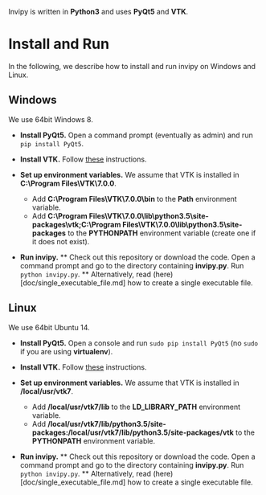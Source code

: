 Invipy is written in **Python3** and uses **PyQt5** and **VTK**.

# Install and Run

In the following, we describe how to install and run invipy on Windows and Linux.

## Windows

We use 64bit Windows 8.

* **Install PyQt5.** Open a command prompt (eventually as admin) and run `pip install PyQt5`.

* **Install VTK.** Follow [these](doc/install_vtk_win.md) instructions.

* **Set up environment variables.** We assume that VTK is installed in **C:\Program Files\VTK\7.0.0**.
  * Add **C:\Program Files\VTK\7.0.0\bin** to the **Path** environment variable.
  * Add **C:\Program Files\VTK\7.0.0\lib\python3.5\site-packages\vtk;C:\Program Files\VTK\7.0.0\lib\python3.5\site-packages** to the **PYTHONPATH** environment variable (create one if it does not exist).

* **Run invipy.**
  ** Check out this repository or download the code. Open a command prompt and go to the directory containing **invipy.py**. Run `python invipy.py`.
  ** Alternatively, read (here)[doc/single_executable_file.md] how to create a single executable file.


## Linux

We use 64bit Ubuntu 14.

* **Install PyQt5.** Open a console and run `sudo pip install PyQt5` (no `sudo` if you are using **virtualenv**).

* **Install VTK.** Follow [these](doc/install_vtk_linux.md) instructions.

* **Set up environment variables.** We assume that VTK is installed in **/local/usr/vtk7**.
  * Add **/local/usr/vtk7/lib** to the **LD_LIBRARY_PATH** environment variable.
  * Add **/local/usr/vtk7/lib/python3.5/site-packages:/local/usr/vtk7/lib/python3.5/site-packages/vtk** to the **PYTHONPATH** environment variable.

* **Run invipy.**
  ** Check out this repository or download the code. Open a command prompt and go to the directory containing **invipy.py**. Run `python invipy.py`.
  ** Alternatively, read (here)[doc/single_executable_file.md] how to create a single executable file.
